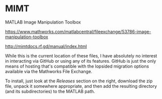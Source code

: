 # MIMT
MATLAB Image Manipulation Toolbox

https://www.mathworks.com/matlabcentral/fileexchange/53786-image-manipulation-toolbox

http://mimtdocs.rf.gd/manual/index.html

While this is the current location of these files, I have absolutely no interest in interacting via GitHub or using any of its features.  GitHub is just the only means of hosting that's compatible with the lopsided migration options available via the Mathworks File Exchange.

To install, just look at the *Releases* section on the right, download the zip file, unpack it somewhere appropriate, and then add the resulting directory (and its subdirectories) to the MATLAB path. 
